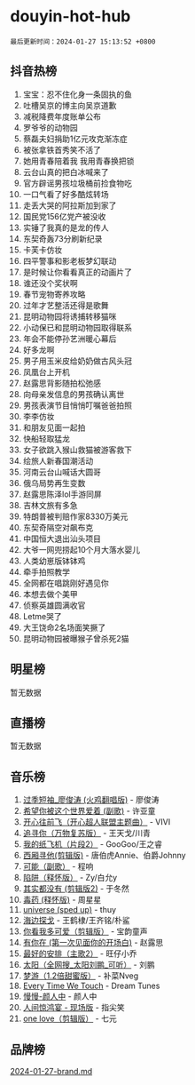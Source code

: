 # douyin-hot-hub

`最后更新时间：2024-01-27 15:13:52 +0800`

## 抖音热榜

1. 宝宝：忍不住化身一条固执的鱼
1. 吐槽吴京的博主向吴京道歉
1. 减税降费年度账单公布
1. 罗爷爷的动物园
1. 蔡磊夫妇捐助1亿元攻克渐冻症
1. 被张拿铁首秀笑不活了
1. 她用青春陪着我 我用青春换把锁
1. 云台山真的把白冰喊来了
1. 官方辟谣男孩垃圾桶前捡食物吃
1. 一口气看了好多酷炫转场
1. 走丢大哭的阿拉斯加到家了
1. 国民党156亿党产被没收
1. 实锤了我真的是龙的传人
1. 东契奇轰73分刷新纪录
1. 卡芙卡仿妆
1. 四平警事和影老板梦幻联动
1. 是时候让你看看真正的动画片了
1. 谁还没个奖状啊
1. 春节宠物寄养攻略
1. 过年才艺整活还得是歌舞
1. 昆明动物园将诱捕转移猫咪
1. 小动保已和昆明动物园取得联系
1. 年会不能停孙艺洲暖心幕后
1. 好多龙啊
1. 男子用玉米皮给奶奶做古风头冠
1. 凤凰台上开机
1. 赵露思背影随拍松弛感
1. 向母亲发信息的男孩确认离世
1. 男孩表演节目悄悄叮嘱爸爸拍照
1. 李李仿妆
1. 和朋友见面一起拍
1. 快船轻取猛龙
1. 女子欲跳入猴山救猫被游客救下
1. 绘旅人新春国潮活动
1. 河南云台山喊话大圆哥
1. 俄乌局势再生变数
1. 赵露思陈泽lol手游同屏
1. 吉林文旅有多急
1. 特朗普被判赔作家8330万美元
1. 东契奇隔空对飙布克
1. 中国恒大退出汕头项目
1. 大爷一网兜捞起10个月大落水婴儿
1. 人类幼崽版钵钵鸡
1. 牵手拍照教学
1. 全网都在唱跳刚好遇见你
1. 本想去做个美甲
1. 侦察英雄圆满收官
1. Letme哭了
1. 大王饶命2名场面笑撅了
1. 昆明动物园被曝猴子曾杀死2猫

## 明星榜

暂无数据

## 直播榜

暂无数据

## 音乐榜

1. [过季短袖_廖俊涛 (火鸡翻唱版)](https://sf86-cdn-tos.douyinstatic.com/obj/tos-cn-ve-2774/ogQVJl0tRBKxQgZji7YClFEBrVDeHpPTWfCZbQ) - 廖俊涛
1. [希望你被这个世界爱着 (副歌)](https://sf86-cdn-tos.douyinstatic.com/obj/tos-cn-ve-2774/oUHCmWQfZlE3QQBKBeD8rCFLpJzPgCpImhsxMt) - 许亚童
1. [开心往前飞（开心超人联盟主题曲）](https://sf86-cdn-tos.douyinstatic.com/obj/tos-cn-ve-2774/9d8fb7c82cf1421fb93a9fe925275e0a) - VIVI
1. [追寻你（万物复苏版）](https://sf86-cdn-tos.douyinstatic.com/obj/tos-cn-ve-2774/oYeAZJsbjIDit9APmBg8u6uDUQnHmoCf3gbo74) - 王天戈/川青
1. [我的纸飞机（片段2）](https://sf6-cdn-tos.douyinstatic.com/obj/tos-cn-ve-2774/oM2ZrKcg2CD5AeRB2gkeXOFB1IxAGJdZPazYHf) - GooGoo/王之睿
1. [西厢寻他(剪辑版)](https://sf6-cdn-tos.douyinstatic.com/obj/tos-cn-ve-2774/oUsAVfAQKlRNxEv5qxvIB8o5qmIWUcXbzJKJhw) - 唐伯虎Annie、伯爵Johnny
1. [可能（副歌）](https://sf86-cdn-tos.douyinstatic.com/obj/tos-cn-ve-2774/cde1731888894259b333569393c2fb51) - 程响
1. [陷阱（释怀版）](https://sf86-cdn-tos.douyinstatic.com/obj/tos-cn-ve-2774/oE8C21LeZrzKLDFfQYgMzx4GAIHageG5IzayY7) - Zy/白允y
1. [其实都没有 (剪辑版2)](https://sf86-cdn-tos.douyinstatic.com/obj/tos-cn-ve-2774/oEBNQenHZtBhxYjGgUDQk0BCHTigQafgFlbQ7k) - 于冬然
1. [毒药 (释怀版)](https://sf6-cdn-tos.douyinstatic.com/obj/tos-cn-ve-2774/oYILMEAzspdZBIzy4frJNB8ZHPHWAhiwowd4Ad) - 周星星
1. [universe (sped up)](https://sf86-cdn-tos.douyinstatic.com/obj/tos-cn-ve-2774/oIQnurQLDCsdYeegkM4CKuVb23MZBXtX6QB8bv) - thuy
1. [海边探戈](https://sf3-cdn-tos.douyinstatic.com/obj/tos-cn-ve-2774/os9gE0VQCGqt6VQkZDyBBYvfSDY0QFe3vVmubn) - 王鹤棣/王齐铭/朴鲨
1. [你看我多可爱（剪辑版）](https://sf86-cdn-tos.douyinstatic.com/obj/tos-cn-ve-2774/018d241ee66a4a189b2fa9ea2fe3363d) - 宝韵童声
1. [有你在 (第一次见面你的开场白)](https://sf86-cdn-tos.douyinstatic.com/obj/tos-cn-ve-2774/oAthrQ3ClJBfI57uBoFEgNDYtNCZ0TSYQQfxQ0) - 赵露思
1. [最好的安排（主歌2）](https://sf6-cdn-tos.douyinstatic.com/obj/tos-cn-ve-2774/oMMZX1DuHpMwgoDztBmZswgQnbCeeANZxBHkFY) - 旺仔小乔
1. [太阳（全网搜_太阳刘鹏_可听）](https://sf86-cdn-tos.douyinstatic.com/obj/tos-cn-ve-2774/ogWbyIQnlBFImVbeDocRdCIYtBHlbJXgfZMvgz) - 刘鹏
1. [梦游（1.2倍甜蜜版）](https://sf3-cdn-tos.douyinstatic.com/obj/tos-cn-ve-2774/o4gyAUm8hwufoEABmwVIiQtHsFuGzAEEWtNMzo) - 补菜Nveg
1. [Every Time We Touch](https://sf86-cdn-tos.douyinstatic.com/obj/tos-cn-ve-2774/ogN6lUKQeBBfEVhIOMikG1CcJjugxk1tztZyhP) - Dream Tunes
1. [慢慢-颜人中](https://sf6-cdn-tos.douyinstatic.com/obj/tos-cn-ve-2774/ocjHNfBXdBxQNC8ZGAeoLMFTUgtBg8bkExunDC) - 颜人中
1. [人间惊鸿宴 - 现场版](https://sf3-cdn-tos.douyinstatic.com/obj/tos-cn-ve-2774/osF4mrPePAf2Yv8Wfr5fATCHZwL5h1QiGQAKwz) - 指尖笑
1. [one love（剪辑版）](https://sf3-cdn-tos.douyinstatic.com/obj/tos-cn-ve-2774/o4utbbKzHedACBQ0bkG7ZBgUvDQzbBDnYd1f1k) - 七元

## 品牌榜

[2024-01-27-brand.md](2024-01-27-brand.md)
